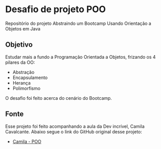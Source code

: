 # Desafio de projeto POO

Repositório do projeto Abstraindo um Bootcamp Usando Orientação a Objetos em Java

## Objetivo

Estudar mais a fundo a Programação Orientada a Objetos, frizando os 4 pilares da OO:
- Abstração
- Encapsulamento
- Herança
- Polimorfismo

O desafio foi feito acerca do cenário do Bootcamp.

## Fonte

Esse projeto foi feito acompanhando a aula da Dev incrível, Camila Cavalcante. Abaixo segue o link do GitHub original desse projeto:

- [Camila - POO](https://github.com/cami-la/desafio-poo-dio)